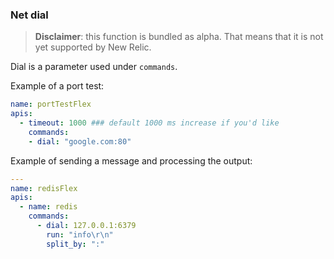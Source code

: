 ### Net dial

> **Disclaimer**: this function is bundled as alpha. That means that it is not yet supported by New Relic.

Dial is a parameter used under `commands`.

Example of a port test:
```yaml
name: portTestFlex
apis: 
  - timeout: 1000 ### default 1000 ms increase if you'd like
    commands:
    - dial: "google.com:80"
```

Example of sending a message and processing the output:
```yaml
---
name: redisFlex
apis: 
  - name: redis
    commands: 
      - dial: 127.0.0.1:6379
        run: "info\r\n"
        split_by: ":"
```